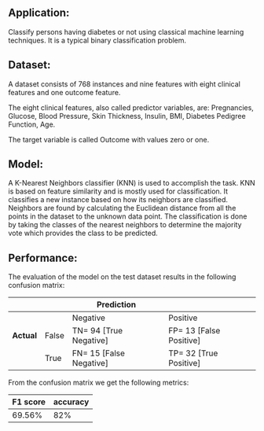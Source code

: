 Application:
------------
Classify persons having diabetes or not using classical machine learning techniques. It is a typical binary classification problem.

Dataset:
--------
A dataset consists of 768 instances and nine features with eight clinical features and one outcome feature.

The eight clinical features, also called predictor variables, are:  Pregnancies, Glucose, Blood Pressure, Skin Thickness, Insulin, BMI, Diabetes Pedigree Function, Age.

The target variable is called Outcome with values zero or one.

Model:
------
A K-Nearest Neighbors classifier (KNN) is used to accomplish the task. KNN is based on feature similarity and is mostly used for classification. It classifies a new instance based on how its neighbors are classified. Neighbors are found by calculating the Euclidean distance from all the points in the dataset to the unknown data point. The classification is done by taking the classes of the nearest neighbors to determine the majority vote which provides the class to be predicted.

Performance:
------------
The evaluation of the model on the test dataset results in the following confusion matrix:

|        |       | Prediction              |                          |
| ------ | ----- | ----------------------- | ------------------------ |
|        |       | Negative                | Positive                 |
| <b>Actual</b> | False | TN= 94  [True Negative] | FP= 13  [False Positive] |
|        | True  | FN= 15  [False Negative]| TP= 32  [True Positive]  |

From the confusion matrix we get the following metrics:

| F1 score | accuracy |
| -------- | -------- |
| 69.56%   | 82%      |



